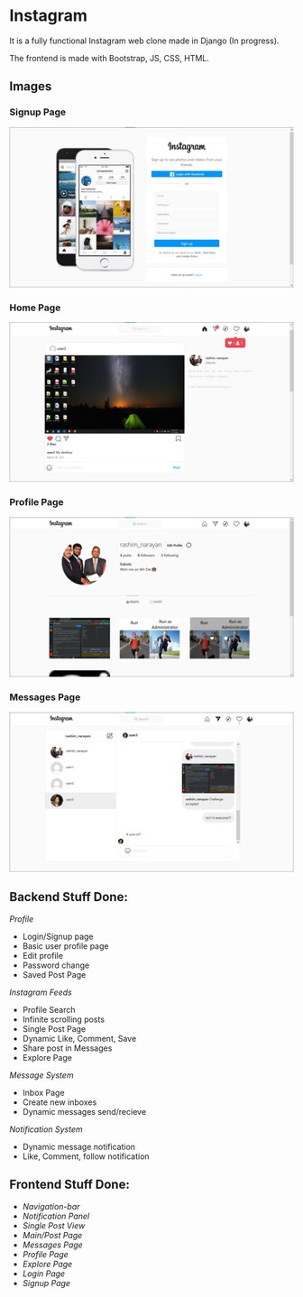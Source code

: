 # Instagram
It is a fully functional Instagram web clone made in Django (In progress).

The frontend is made with Bootstrap, JS, CSS, HTML.

## Images
### Signup Page
![Signup Page](signup.png)

### Home Page
![Home Page](home.png)

### Profile Page
![Profile Page](profile.png)

### Messages Page
![Messages Page](inbox.png)

## Backend Stuff Done:

*Profile*
* Login/Signup page
* Basic user profile page
* Edit profile
* Password change
* Saved Post Page

*Instagram Feeds*
* Profile Search
* Infinite scrolling posts
* Single Post Page
* Dynamic Like, Comment, Save 
* Share post in Messages
* Explore Page

*Message System*
* Inbox Page
* Create new inboxes
* Dynamic messages send/recieve

*Notification System*
* Dynamic message notification
* Like, Comment, follow notification

## Frontend Stuff Done:

* *Navigation-bar*
* *Notification Panel*
* *Single Post View*
* *Main/Post Page*
* *Messages Page*
* *Profile Page*
* *Explore Page*
* *Login Page*
* *Signup Page*
